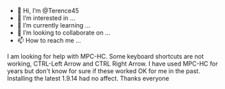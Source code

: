 - 👋 Hi, I’m @Terence45
- 👀 I’m interested in ...
- 🌱 I’m currently learning ...
- 💞️ I’m looking to collaborate on ...
- 📫 How to reach me ...

<!---
Terence45/Terence45 is a ✨ special ✨ repository because its `README.md` (this file) appears on your GitHub profile.
You can click the Preview link to take a look at your changes.
--->
I am looking for help with MPC-HC.  Some keyboard shortcuts are not working, CTRL-Left Arrow and CTRL Right Arrow.
I have used MPC-HC for years but don't know for sure if these worked OK for me in the past.
Installing the latest 1.9.14 had no affect.
Thanks everyone

